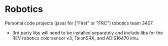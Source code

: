# Robotics
Personal code projects (java) for ["First" or "FRC"] robotics team 3407.
  - 3rd party libs will need to be installed separately and include libs for the REV robotics colorsensor v3, TalonSRX, and ADIS16470 imu.
